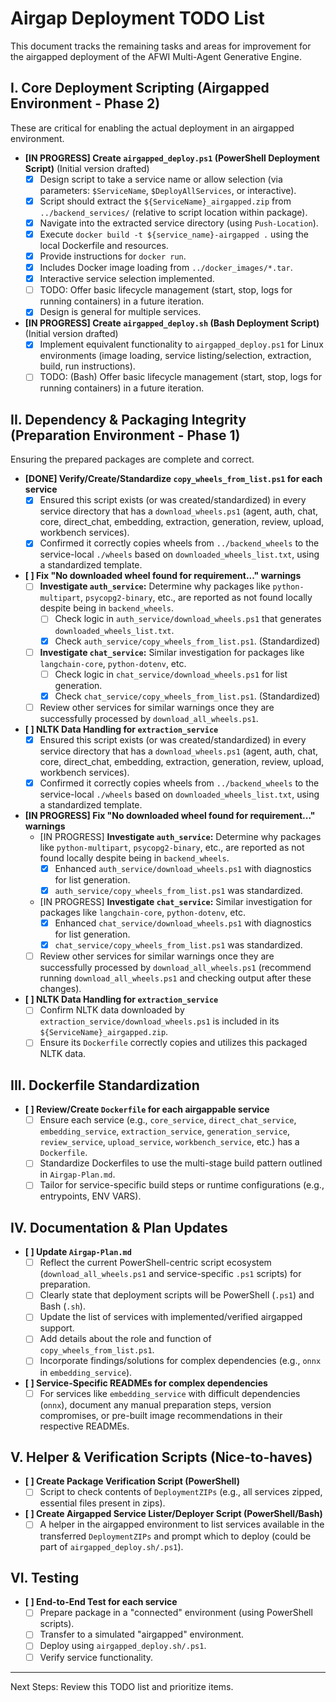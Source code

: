 # Airgap Deployment TODO List

This document tracks the remaining tasks and areas for improvement for the airgapped deployment of the AFWI Multi-Agent Generative Engine.

## I. Core Deployment Scripting (Airgapped Environment - Phase 2)

These are critical for enabling the actual deployment in an airgapped environment.

-   **[IN PROGRESS] Create `airgapped_deploy.ps1` (PowerShell Deployment Script)** (Initial version drafted)
    -   [X] Design script to take a service name or allow selection (via parameters: `$ServiceName`, `$DeployAllServices`, or interactive).
    -   [X] Script should extract the `${ServiceName}_airgapped.zip` from `../backend_services/` (relative to script location within package).
    -   [X] Navigate into the extracted service directory (using `Push-Location`).
    -   [X] Execute `docker build -t ${service_name}-airgapped .` using the local Dockerfile and resources.
    -   [X] Provide instructions for `docker run`.
    -   [X] Includes Docker image loading from `../docker_images/*.tar`.
    -   [X] Interactive service selection implemented.
    -   [ ] TODO: Offer basic lifecycle management (start, stop, logs for running containers) in a future iteration.
    -   [X] Design is general for multiple services.
-   **[IN PROGRESS] Create `airgapped_deploy.sh` (Bash Deployment Script)** (Initial version drafted)
    -   [X] Implement equivalent functionality to `airgapped_deploy.ps1` for Linux environments (image loading, service listing/selection, extraction, build, run instructions).
    -   [ ] TODO: (Bash) Offer basic lifecycle management (start, stop, logs for running containers) in a future iteration.

## II. Dependency & Packaging Integrity (Preparation Environment - Phase 1)

Ensuring the prepared packages are complete and correct.

-   **[DONE] Verify/Create/Standardize `copy_wheels_from_list.ps1` for each service**
    -   [X] Ensured this script exists (or was created/standardized) in every service directory that has a `download_wheels.ps1` (agent, auth, chat, core, direct_chat, embedding, extraction, generation, review, upload, workbench services).
    -   [X] Confirmed it correctly copies wheels from `../backend_wheels` to the service-local `./wheels` based on `downloaded_wheels_list.txt`, using a standardized template.
-   **[ ] Fix "No downloaded wheel found for requirement..." warnings**
    -   [ ] **Investigate `auth_service`:** Determine why packages like `python-multipart`, `psycopg2-binary`, etc., are reported as not found locally despite being in `backend_wheels`.
        -   [ ] Check logic in `auth_service/download_wheels.ps1` that generates `downloaded_wheels_list.txt`.
        -   [X] Check `auth_service/copy_wheels_from_list.ps1`. (Standardized)
    -   [ ] **Investigate `chat_service`:** Similar investigation for packages like `langchain-core`, `python-dotenv`, etc.
        -   [ ] Check logic in `chat_service/download_wheels.ps1` for list generation.
        -   [X] Check `chat_service/copy_wheels_from_list.ps1`. (Standardized)
    -   [ ] Review other services for similar warnings once they are successfully processed by `download_all_wheels.ps1`.
-   **[ ] NLTK Data Handling for `extraction_service`**
    -   [X] Ensured this script exists (or was created/standardized) in every service directory that has a `download_wheels.ps1` (agent, auth, chat, core, direct_chat, embedding, extraction, generation, review, upload, workbench services).
    -   [X] Confirmed it correctly copies wheels from `../backend_wheels` to the service-local `./wheels` based on `downloaded_wheels_list.txt`, using a standardized template.
-   **[IN PROGRESS] Fix "No downloaded wheel found for requirement..." warnings**
    -   [IN PROGRESS] **Investigate `auth_service`:** Determine why packages like `python-multipart`, `psycopg2-binary`, etc., are reported as not found locally despite being in `backend_wheels`.
        -   [X] Enhanced `auth_service/download_wheels.ps1` with diagnostics for list generation.
        -   [X] `auth_service/copy_wheels_from_list.ps1` was standardized.
    -   [IN PROGRESS] **Investigate `chat_service`:** Similar investigation for packages like `langchain-core`, `python-dotenv`, etc.
        -   [X] Enhanced `chat_service/download_wheels.ps1` with diagnostics for list generation.
        -   [X] `chat_service/copy_wheels_from_list.ps1` was standardized.
    -   [ ] Review other services for similar warnings once they are successfully processed by `download_all_wheels.ps1` (recommend running `download_all_wheels.ps1` and checking output after these changes).
-   **[ ] NLTK Data Handling for `extraction_service`**
    -   [ ] Confirm NLTK data downloaded by `extraction_service/download_wheels.ps1` is included in its `${ServiceName}_airgapped.zip`.
    -   [ ] Ensure its `Dockerfile` correctly copies and utilizes this packaged NLTK data.

## III. Dockerfile Standardization

-   **[ ] Review/Create `Dockerfile` for each airgappable service**
    -   [ ] Ensure each service (e.g., `core_service`, `direct_chat_service`, `embedding_service`, `extraction_service`, `generation_service`, `review_service`, `upload_service`, `workbench_service`, etc.) has a `Dockerfile`.
    -   [ ] Standardize Dockerfiles to use the multi-stage build pattern outlined in `Airgap-Plan.md`.
    -   [ ] Tailor for service-specific build steps or runtime configurations (e.g., entrypoints, ENV VARS).

## IV. Documentation & Plan Updates

-   **[ ] Update `Airgap-Plan.md`**
    -   [ ] Reflect the current PowerShell-centric script ecosystem (`download_all_wheels.ps1` and service-specific `.ps1` scripts) for preparation.
    -   [ ] Clearly state that deployment scripts will be PowerShell (`.ps1`) and Bash (`.sh`).
    -   [ ] Update the list of services with implemented/verified airgapped support.
    -   [ ] Add details about the role and function of `copy_wheels_from_list.ps1`.
    -   [ ] Incorporate findings/solutions for complex dependencies (e.g., `onnx` in `embedding_service`).
-   **[ ] Service-Specific READMEs for complex dependencies**
    -   [ ] For services like `embedding_service` with difficult dependencies (`onnx`), document any manual preparation steps, version compromises, or pre-built image recommendations in their respective READMEs.

## V. Helper & Verification Scripts (Nice-to-haves)

-   **[ ] Create Package Verification Script (PowerShell)**
    -   [ ] Script to check contents of `DeploymentZIPs` (e.g., all services zipped, essential files present in zips).
-   **[ ] Create Airgapped Service Lister/Deployer Script (PowerShell/Bash)**
    -   [ ] A helper in the airgapped environment to list services available in the transferred `DeploymentZIPs` and prompt which to deploy (could be part of `airgapped_deploy.sh/.ps1`).

## VI. Testing

-   **[ ] End-to-End Test for each service**
    -   [ ] Prepare package in a "connected" environment (using PowerShell scripts).
    -   [ ] Transfer to a simulated "airgapped" environment.
    -   [ ] Deploy using `airgapped_deploy.sh/.ps1`.
    -   [ ] Verify service functionality.

---

Next Steps: Review this TODO list and prioritize items. 